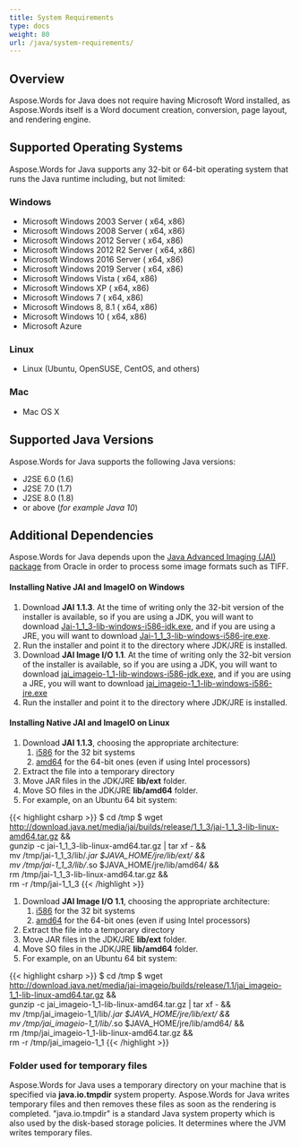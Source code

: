 ```yaml
---
title: System Requirements
type: docs
weight: 80
url: /java/system-requirements/
---
```



## **Overview**
Aspose.Words for Java does not require having Microsoft Word installed, as Aspose.Words itself is a Word document creation, conversion, page layout, and rendering engine.
## **Supported Operating Systems**
Aspose.Words for Java supports any 32-bit or 64-bit operating system that runs the Java runtime including, but not limited:
### **Windows**
- Microsoft Windows 2003 Server ( x64, x86)
- Microsoft Windows 2008 Server ( x64, x86)
- Microsoft Windows 2012 Server ( x64, x86)
- Microsoft Windows 2012 R2 Server ( x64, x86)
- Microsoft Windows 2016 Server ( x64, x86)
- Microsoft Windows 2019 Server ( x64, x86)
- Microsoft Windows Vista ( x64, x86)
- Microsoft Windows XP ( x64, x86)
- Microsoft Windows 7 ( x64, x86)
- Microsoft Windows 8, 8.1 ( x64, x86)
- Microsoft Windows 10 ( x64, x86)
- Microsoft Azure
### **Linux**
- Linux (Ubuntu, OpenSUSE, CentOS, and others)
### **Mac**
- Mac OS X
## **Supported Java Versions**
Aspose.Words for Java supports the following Java versions:

- J2SE 6.0 (1.6)
- J2SE 7.0 (1.7)
- J2SE 8.0 (1.8)
- or above (*for example Java 10*)
## **Additional Dependencies**
Aspose.Words for Java depends upon the [Java Advanced Imaging (JAI) package](http://www.oracle.com/technetwork/java/javasebusiness/downloads/java-archive-downloads-java-client-419417.html) from Oracle in order to process some image formats such as TIFF. 
#### **Installing Native JAI and ImageIO on Windows**
1. Download **JAI 1.1.3**. At the time of writing only the 32-bit version of the installer is available, so if you are using a JDK, you will want to download [Jai-1_1_3-lib-windows-i586-jdk.exe](http://download.java.net/media/jai/builds/release/1_1_3/jai-1_1_3-lib-windows-i586-jdk.exe), and if you are using a JRE, you will want to download [Jai-1_1_3-lib-windows-i586-jre.exe](http://download.java.net/media/jai/builds/release/1_1_3/jai-1_1_3-lib-windows-i586-jre.exe).
1. Run the installer and point it to the directory where JDK/JRE is installed.
1. Download **JAI Image I/O 1.1**. At the time of writing only the 32-bit version of the installer is available, so if you are using a JDK, you will want to download [jai_imageio-1_1-lib-windows-i586-jdk.exe](http://download.java.net/media/jai-imageio/builds/release/1.1/jai_imageio-1_1-lib-windows-i586-jdk.exe), and if you are using a JRE, you will want to download [jai_imageio-1_1-lib-windows-i586-jre.exe](http://download.java.net/media/jai-imageio/builds/release/1.1/jai_imageio-1_1-lib-windows-i586-jre.exe)
1. Run the installer and point it to the directory where JDK/JRE is installed.
#### **Installing Native JAI and ImageIO on Linux**
1. Download **JAI 1.1.3**, choosing the appropriate architecture:
   1. [i586](http://download.java.net/media/jai/builds/release/1_1_3/jai-1_1_3-lib-linux-i586.tar.gz) for the 32 bit systems
   1. [amd64](http://download.java.net/media/jai/builds/release/1_1_3/jai-1_1_3-lib-linux-amd64.tar.gz) for the 64-bit ones (even if using Intel processors)
1. Extract the file into a temporary directory
1. Move JAR files in the JDK/JRE **lib/ext** folder.
1. Move SO files in the JDK/JRE **lib/amd64** folder.
1. For example, on an Ubuntu 64 bit system:

{{< highlight csharp >}}
$ cd /tmp
$ wget http://download.java.net/media/jai/builds/release/1_1_3/jai-1_1_3-lib-linux-amd64.tar.gz && \
gunzip -c jai-1_1_3-lib-linux-amd64.tar.gz | tar xf - && \
mv /tmp/jai-1_1_3/lib/*.jar $JAVA_HOME/jre/lib/ext/ && \
mv /tmp/jai-1_1_3/lib/*.so $JAVA_HOME/jre/lib/amd64/ && \
rm /tmp/jai-1_1_3-lib-linux-amd64.tar.gz && \
rm -r /tmp/jai-1_1_3
{{< /highlight >}}

1. Download **JAI Image I/O 1.1**, choosing the appropriate architecture:
   1. [i586](http://download.java.net/media/jai-imageio/builds/release/1.1/jai_imageio-1_1-lib-linux-i586.tar.gz) for the 32 bit systems
   1. [amd64](http://download.java.net/media/jai-imageio/builds/release/1.1/jai_imageio-1_1-lib-linux-amd64.tar.gz) for the 64-bit ones (even if using Intel processors)
1. Extract the file into a temporary directory
1. Move JAR files in the JDK/JRE **lib/ext** folder.
1. Move SO files in the JDK/JRE **lib/amd64** folder.
1. For example, on an Ubuntu 64 bit system:
 

{{< highlight csharp >}}
$ cd /tmp
$ wget http://download.java.net/media/jai-imageio/builds/release/1.1/jai_imageio-1_1-lib-linux-amd64.tar.gz && \
gunzip -c jai_imageio-1_1-lib-linux-amd64.tar.gz | tar xf - && \
mv /tmp/jai_imageio-1_1/lib/*.jar $JAVA_HOME/jre/lib/ext/ && \
mv /tmp/jai_imageio-1_1/lib/*.so $JAVA_HOME/jre/lib/amd64/ && \
rm /tmp/jai_imageio-1_1-lib-linux-amd64.tar.gz && \
rm -r /tmp/jai_imageio-1_1
{{< /highlight >}}
### **Folder used for temporary files**
Aspose.Words for Java uses a temporary directory on your machine that is specified via **java.io.tmpdir** system property. Aspose.Words for Java writes temporary files and then removes these files as soon as the rendering is completed. "java.io.tmpdir" is a standard Java system property which is also used by the disk-based storage policies. It determines where the JVM writes temporary files. 
